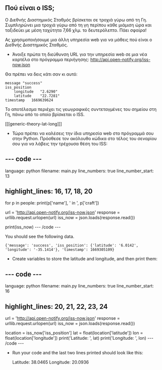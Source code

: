 ## Πού είναι o ISS;

Ο Διεθνής Διαστημικός Σταθμός βρίσκεται σε τροχιά γύρω από τη Γη. Συμπληρώνει μια τροχιά γύρω από τη γη περίπου κάθε μιάμιση ώρα και ταξιδεύει με μέση ταχύτητα 7,66 χλμ. το δευτερόλεπτο. Πάει σφαίρα!

Ας χρησιμοποιήσουμε μια άλλη υπηρεσία web για να μάθεις πού είναι ο Διεθνής Διαστημικός Σταθμός.

+ Άνοιξε πρώτα τη διεύθυνση URL για την υπηρεσία web σε μια νέα καρτέλα στο πρόγραμμα περιήγησης: <a href="http://api.open-notify.org/iss-now.json" target="_blank">http://api.open-notify.org/iss-now.json</a>

Θα πρέπει να δεις κάτι σαν κι αυτό:

    message "success"
    iss_position    
        longitude   "2.6290"
        latitude    "22.7281"
    timestamp   1669639624
    

Το αποτέλεσμα περιέχει τις γεωγραφικές συντεταγμένες του σημείου στη Γη, πάνω από το οποίο βρίσκεται ο ISS.

[[[generic-theory-lat-long]]]

+ Τώρα πρέπει να καλέσεις την ίδια υπηρεσία web στο πρόγραμμά σου στην Python. Πρόσθεσε τον ακόλουθο κώδικα στο τέλος του σεναρίου σου για να λάβεις την τρέχουσα θέση του ISS:

## \--- code \---

language: python filename: main.py line_numbers: true line_number_start: 13

## highlight_lines: 16, 17, 18, 20

for p in people: print(p['name'], ' in ', p['craft'])

url = 'http://api.open-notify.org/iss-now.json' response = urllib.request.urlopen(url) iss_now = json.loads(response.read())

print(iss_now) \--- /code \---

You should see the following data.

    {'message': 'success', 'iss_position': {'latitude': '6.0142', 'longitude': '-35.1414'}, 'timestamp': 1669305109}
    

+ Create variables to store the latitude and longitude, and then print them:

## \--- code \---

language: python filename: main.py line_numbers: true line_number_start: 16

## highlight_lines: 20, 21, 22, 23, 24

url = 'http://api.open-notify.org/iss-now.json' response = urllib.request.urlopen(url) iss_now = json.loads(response.read())

location = iss_now['iss_position'] lat = float(location['latitude']) lon = float(location['longitude']) print('Latitude: ', lat) print('Longitude: ', lon) \--- /code \---

+ Run your code and the last two lines printed should look like this:

    Latitude:  38.0465
    Longitude:  20.0936